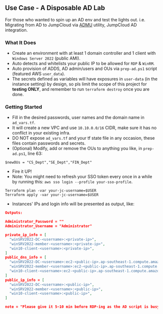 ## Use Case - A Disposable AD Lab
For those who wanted to spin up an AD env and test the lights out. 
i.e. Migrating from AD to JumpCloud via [ADMU](https://github.com/TheJumpCloud/jumpcloud-ADMU) utility, JumpCloud AD integration.

### What It Does

* Create an environment with at least 1 domain controller and 1 client with `Windows Server 2022` (public AMI).
* Auto detects and whitelists your public IP to be allowed for `RDP` & `WinRM`.
* Auto provision of ADDS, AD admin/users and OUs via `prep-ad.ps1` script (featured AWS `user_data`). 
* The secrets defined as variables will have exposures in `user-data` (in the instance setting) by design, so pls limit the scope of this project for **testing ONLY**, and remember to run `terraform destroy` once you are done. 

### Getting Started
* Fill in the desired passwords, user names and the domain name in `ad_vars.tf`.
* It will create a new VPC and use `10.10.0.0/16` CIDR, make sure it has no conflict in your existing infra. 
* DO NOT expose `ad_vars.tf` and your tf state file in any occasion, these files contain passwords and secrets. 
* (Optional) Modify, add or remove the OUs to anything you like, in `prep-ad.ps1`, line 63:
```pwsh
$newOUs = "CS_Dept","SE_Dept","FIN_Dept"
```
* Fire it UP!
* Note: You might need to refresh your SSO token every once in a while by running this:
 `aws sso login --profile your-sso-profile`.
```hcl
Terraform plan -var your-jc-username=$USER
Terraform apply -var your-jc-username=$USER
```
* Instances' IPs and login info will be presented as output, like:
```json
Outputs:

Administrator_Password = ""
Administrator_Username = "Administrator"

private_ip_info = [
  "winSRV2022-DC-<username>:<private-ip>",
  "winSRV2022-member-<username>:<private-ip>",
  "win10-client-<username>:<private-ip>",
]
public_dns_info = [
  "winSRV2022-DC-<username>:ec2-<public-ip>.ap-southeast-1.compute.amazonaws.com",
  "winSRV2022-member-<username>:ec2-<public-ip>.ap-southeast-1.compute.amazonaws.com",
  "win10-client-<username>:ec2-<public-ip>.ap-southeast-1.compute.amazonaws.com",
]
public_ip_info = [
  "winSRV2022-DC-<username>:<public-ip>",
  "winSRV2022-member-<username>:<public-ip>",
  "win10-client-<username>:<public-ip>",
]

note = "Please give it 5~10 min before RDP-ing as the AD script is busy doing its job, go grab a coffee! :-) "
```
